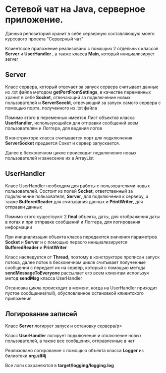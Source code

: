 <h1>Cетевой чат на Java, серверное приложение.</h1>

<p>Данный репозиторий хранит в себе серверную составляющую моего курсового проекта "Серверный чат"</p>
<p>Клиентское приложение реализовано с помощью 2 отдельных классов <strong>Server</strong> и <strong>UserHandler</strong> , а также класса <strong>Main</strong>, который инициализирует server </p>
<h2>Server</h2>
<p>Класс сервера, который отвечает за запуск сервера считывает данные из .txt файла методом  <strong>getPortFromSettings</strong>, в качестве переменных хранит в себе <strong>Socket</strong>, отвечающий
  за подключение новых пользователей и <strong>ServerSocekt</strong>, 
  отвечающий за запуск самого сервера с помощью порта, полученного из .txt файла</p>
  <p> Помимо этого в переменных имеется Лист объектов класса <strong>UserHandler</strong>, использующийся для отправки сообщений всем пользователям и Логгера, для ведения логов </p>
<p>В конструкторе класса считывается порт для подключения <strong>ServerSocket</strong> предается Сокет и сервер запускается.</p>
<p>Далее в бесконечном цикле происходит подключение новых пользователей и занесение их в ArrayList</p>
<h2>UserHandler</h2>
<p>Класс UserHandler необходим для работы с пользователями новых пользователей. Состоит из полей <strong>Socket</strong>, ответственный за подключение пользователя, <strong>Server</strong>, для подключения к серверу, 
  а также <strong>BufferedReader</strong> для считывания данных и <strong>PrintWriter</strong>, 
  для отправки данных
</p>
<p>Помимо этого существуют 2 <strong>final</strong> объекта, даты, для отображения даты в логах и при отправке сообщений и Логгера, для логирования информации</p>
<p>При инициализации объекта класса передаются значения параметров <strong>Socket</strong> и <strong>Server</strong> и с помощью первого инициализируется <strong>BufferedReader</strong> и <strong>PrintWriter</strong></p>
<p>Класс наследуется от <strong>Thread</strong>, поэтому в конструкторе прописан запуск потока, далее поток в бесконечном цикле считывает полученные сообщения с передает их на сервер, 
  который с помощью метода <strong>sendMessageToEveryone</strong> рассылает его всем клиентам используя метод <strong>sendMsg</strong> класса UserHandler</p>
<p>Отсановка цикла происходит в момент, когда на UserHandler приходит пустое сообщение(null), обусловленное остановкой клиентского приложения</p>
<h2>Логирование записей</h2>
<p>Класс <strong>Server</strong> логирует запуск и остановку сервера/p>
<p>Класс <strong>UserHandler</strong> логирует подключение и отключение новых пользователей, а также все сообщения, отправленные в чат</p>
<p>Реализовано логирование с помощью объекта класса <strong>Logger</strong> из билиотеки <strong>org.slf4j</strong> </p>
<p>Все логи сохраняются в <strong>target/logging/logging.log</strong></p>
